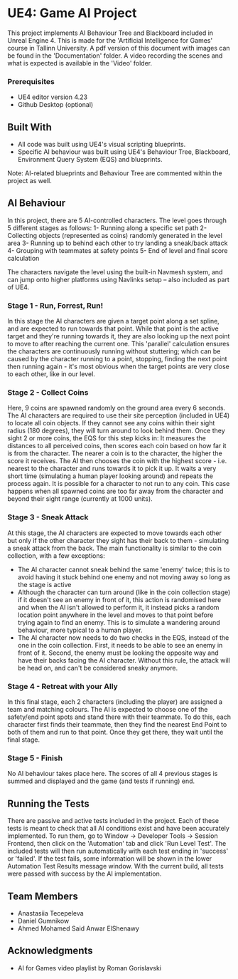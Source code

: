 # UE4: Game AI Project

This project implements AI Behaviour Tree and Blackboard included in Unreal Engine 4. This is made for the 'Artificial Intelligence for Games' course in Tallinn University. A pdf version of this document with images can be found in the 'Documentation' folder. A video recording the scenes and what is expected is available in the 'Video' folder.

### Prerequisites

* UE4 editor version 4.23
* Github Desktop (optional)

## Built With

* All code was built using UE4's visual scripting blueprints.
* Specific AI behaviour was built using UE4's Behaviour Tree, Blackboard, Environment Query System (EQS) and blueprints.

Note: AI-related blueprints and Behaviour Tree are commented within the project as well.

## AI Behaviour

In this project, there are 5 AI-controlled characters. The level goes through 5 different stages as follows:
1- Running along a specific set path
2- Collecting objects (represented as coins) randomly generated in the level area
3- Running up to behind each other to try landing a sneak/back attack
4- Grouping with teammates at safety points
5- End of level and final score calculation

The characters navigate the level using the built-in Navmesh system, and can jump onto higher platforms using Navlinks setup – also included as part of UE4.

### Stage 1 - Run, Forrest, Run!

In this stage the AI characters are given a target point along a set spline, and are expected to run towards that point. While that point is the active target and they're running towards it, they are also looking up the next point to move to after reaching the current one. This 'parallel' calculation ensures the characters are continuously running without stuttering; which can be caused by the character running to a point, stopping, finding the next point then running again - it's most obvious when the target points are very close to each other, like in our level.

### Stage 2 - Collect Coins

Here, 9 coins are spawned randomly on the ground area every 6 seconds. The AI characters are required to use their site perception (included in UE4) to locate all coin objects. If they cannot see any coins within their sight radius (180 degrees), they will turn around to look behind them. Once they sight 2 or more coins, the EQS for this step kicks in: It measures the distances to all perceived coins, then scores each coin based on how far it is from the character. The nearer a coin is to the character, the higher the score it receives. The AI then chooses the coin with the highest score - i.e. nearest to the character and runs towards it to pick it up. It waits a very short time (simulating a human player looking around) and repeats the process again.
It is possible for a character to not run to any coin. This case happens when all spawned coins are too far away from the character and beyond their sight range (currently at 1000 units).

### Stage 3 - Sneak Attack

At this stage, the AI characters are expected to move towards each other but only if the other character they sight has their back to them - simulating a sneak attack from the back. The main functionality is similar to the coin collection, with a few exceptions:
* The AI character cannot sneak behind the same 'enemy' twice; this is to avoid having it stuck behind one enemy and not moving away so long as the stage is active
* Although the character can turn around (like in the coin collection stage) if it doesn't see an enemy in front of it, this action is randomised here and when the AI isn't allowed to perform it, it instead picks a random location point anywhere in the level and moves to that point before trying again to find an enemy. This is to simulate a wandering around behaviour, more typical to a human player.
* The AI character now needs to do two checks in the EQS, instead of the one in the coin collection. First, it needs to be able to see an enemy in front of it. Second, the enemy must be looking the opposite way and have their backs facing the AI character. Without this rule, the attack will be head on, and can't be considered sneaky anymore.

### Stage 4 - Retreat with your Ally

In this final stage, each 2 characters (including the player) are assigned a team and matching colours. The AI is expected to choose one of the safety/end point spots and stand there with their teammate. To do this, each character first finds their teammate, then they find the nearest End Point to both of them and run to that point. Once they get there, they wait until the final stage.

### Stage 5 - Finish

No AI behaviour takes place here. The scores of all 4 previous stages is summed and displayed and the game (and tests if running) end.

## Running the Tests

There are passive and active tests included in the project. Each of these tests is meant to check that all AI conditions exist and have been accurately implemented.
To run them, go to Window -> Developer Tools -> Session Frontend, then click on the 'Automation' tab and click 'Run Level Test'. The included tests will then run automatically with each test ending in 'success' or 'failed'. If the test fails, some information will be shown in the lower Automation Test Results message window.
With the current build, all tests were passed with success by the AI implementation.

## Team Members

* Anastasiia Tecepeleva
* Daniel Gumnikow
* Ahmed Mohamed Said Anwar ElShenawy

## Acknowledgments

* AI for Games video playlist by Roman Gorislavski
